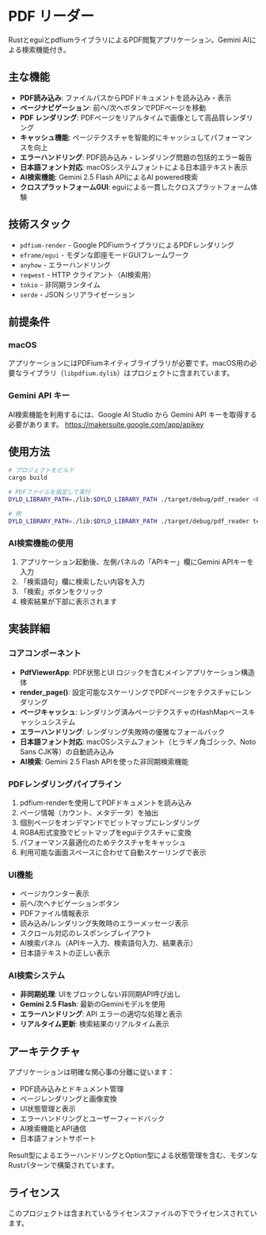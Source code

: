 # PDF リーダー

RustとeguiとpdfiumライブラリによるPDF閲覧アプリケーション。Gemini AIによる検索機能付き。

## 主な機能

- **PDF読み込み**: ファイルパスからPDFドキュメントを読み込み・表示
- **ページナビゲーション**: 前へ/次へボタンでPDFページを移動
- **PDF レンダリング**: PDFページをリアルタイムで画像として高品質レンダリング
- **キャッシュ機能**: ページテクスチャを智能的にキャッシュしてパフォーマンスを向上
- **エラーハンドリング**: PDF読み込み・レンダリング問題の包括的エラー報告
- **日本語フォント対応**: macOSシステムフォントによる日本語テキスト表示
- **AI検索機能**: Gemini 2.5 Flash APIによるAI powered検索
- **クロスプラットフォームGUI**: eguiによる一貫したクロスプラットフォーム体験

## 技術スタック

- `pdfium-render` - Google PDFiumライブラリによるPDFレンダリング
- `eframe/egui` - モダンな即座モードGUIフレームワーク
- `anyhow` - エラーハンドリング
- `reqwest` - HTTP クライアント（AI検索用）
- `tokio` - 非同期ランタイム
- `serde` - JSON シリアライゼーション

## 前提条件

### macOS

アプリケーションにはPDFiumネイティブライブラリが必要です。macOS用の必要なライブラリ（`libpdfium.dylib`）はプロジェクトに含まれています。

### Gemini API キー

AI検索機能を利用するには、Google AI Studio から Gemini API キーを取得する必要があります。
https://makersuite.google.com/app/apikey

## 使用方法

```bash
# プロジェクトをビルド
cargo build

# PDFファイルを指定して実行
DYLD_LIBRARY_PATH=./lib:$DYLD_LIBRARY_PATH ./target/debug/pdf_reader <PDFファイルパス>

# 例
DYLD_LIBRARY_PATH=./lib:$DYLD_LIBRARY_PATH ./target/debug/pdf_reader test.pdf
```

### AI検索機能の使用

1. アプリケーション起動後、左側パネルの「APIキー」欄にGemini APIキーを入力
2. 「検索語句」欄に検索したい内容を入力
3. 「検索」ボタンをクリック
4. 検索結果が下部に表示されます

## 実装詳細

### コアコンポーネント

- **PdfViewerApp**: PDF状態とUI ロジックを含むメインアプリケーション構造体
- **render_page()**: 設定可能なスケーリングでPDFページをテクスチャにレンダリング
- **ページキャッシュ**: レンダリング済みページテクスチャのHashMapベースキャッシュシステム
- **エラーハンドリング**: レンダリング失敗時の優雅なフォールバック
- **日本語フォント対応**: macOSシステムフォント（ヒラギノ角ゴシック、Noto Sans CJK等）の自動読み込み
- **AI検索**: Gemini 2.5 Flash APIを使った非同期検索機能

### PDFレンダリングパイプライン

1. pdfium-renderを使用してPDFドキュメントを読み込み
2. ページ情報（カウント、メタデータ）を抽出
3. 個別ページをオンデマンドでビットマップにレンダリング
4. RGBA形式変換でビットマップをeguiテクスチャに変換
5. パフォーマンス最適化のためテクスチャをキャッシュ
6. 利用可能な画面スペースに合わせて自動スケーリングで表示

### UI機能

- ページカウンター表示
- 前へ/次へナビゲーションボタン
- PDFファイル情報表示
- 読み込み/レンダリング失敗時のエラーメッセージ表示
- スクロール対応のレスポンシブレイアウト
- AI検索パネル（APIキー入力、検索語句入力、結果表示）
- 日本語テキストの正しい表示

### AI検索システム

- **非同期処理**: UIをブロックしない非同期API呼び出し
- **Gemini 2.5 Flash**: 最新のGeminiモデルを使用
- **エラーハンドリング**: API エラーの適切な処理と表示
- **リアルタイム更新**: 検索結果のリアルタイム表示

## アーキテクチャ

アプリケーションは明確な関心事の分離に従います：
- PDF読み込みとドキュメント管理
- ページレンダリングと画像変換
- UI状態管理と表示
- エラーハンドリングとユーザーフィードバック
- AI検索機能とAPI通信
- 日本語フォントサポート

Result型によるエラーハンドリングとOption型による状態管理を含む、モダンなRustパターンで構築されています。

## ライセンス

このプロジェクトは含まれているライセンスファイルの下でライセンスされています。